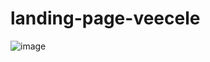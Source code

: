 # landing-page-veecele
![image](https://github.com/user-attachments/assets/23873f7b-4f9c-4bef-91e1-d95c1e23d539)

